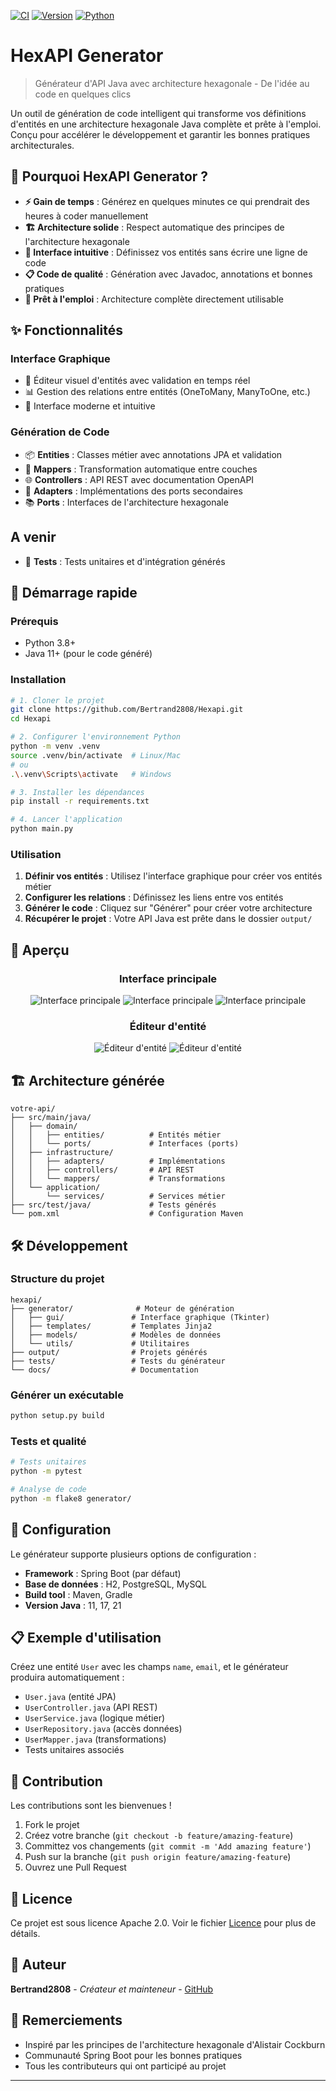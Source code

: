 [![CI](https://github.com/Bertrand2808/Hexapi/actions/workflows/python.yml/badge.svg)](https://github.com/Bertrand2808/Hexapi/actions/workflows/python.yml)
[![Version](https://img.shields.io/badge/version-0.0.1-blue.svg)](https://github.com/Bertrand2808/Hexapi)
[![Python](https://img.shields.io/badge/python-3.8%2B-blue)](https://www.python.org/downloads/)

# HexAPI Generator

> Générateur d'API Java avec architecture hexagonale - De l'idée au code en quelques clics

Un outil de génération de code intelligent qui transforme vos définitions d'entités en une architecture hexagonale Java complète et prête à l'emploi. Conçu pour accélérer le développement et garantir les bonnes pratiques architecturales.

## 🌟 Pourquoi HexAPI Generator ?

- **⚡ Gain de temps** : Générez en quelques minutes ce qui prendrait des heures à coder manuellement
- **🏗️ Architecture solide** : Respect automatique des principes de l'architecture hexagonale
- **🎨 Interface intuitive** : Définissez vos entités sans écrire une ligne de code
- **📋 Code de qualité** : Génération avec Javadoc, annotations et bonnes pratiques
- **🔧 Prêt à l'emploi** : Architecture complète directement utilisable

## ✨ Fonctionnalités

### Interface Graphique

- 🎯 Éditeur visuel d'entités avec validation en temps réel
- 📊 Gestion des relations entre entités (OneToMany, ManyToOne, etc.)
- 🎨 Interface moderne et intuitive

### Génération de Code

- 📦 **Entities** : Classes métier avec annotations JPA et validation
- 🔄 **Mappers** : Transformation automatique entre couches
- 🌐 **Controllers** : API REST avec documentation OpenAPI
- 🔌 **Adapters** : Implémentations des ports secondaires
- 📚 **Ports** : Interfaces de l'architecture hexagonale

## A venir

- 🧪 **Tests** : Tests unitaires et d'intégration générés

## 🚀 Démarrage rapide

### Prérequis

- Python 3.8+
- Java 11+ (pour le code généré)

### Installation

```bash
# 1. Cloner le projet
git clone https://github.com/Bertrand2808/Hexapi.git
cd Hexapi

# 2. Configurer l'environnement Python
python -m venv .venv
source .venv/bin/activate  # Linux/Mac
# ou
.\.venv\Scripts\activate   # Windows

# 3. Installer les dépendances
pip install -r requirements.txt

# 4. Lancer l'application
python main.py
```

### Utilisation

1. **Définir vos entités** : Utilisez l'interface graphique pour créer vos entités métier
2. **Configurer les relations** : Définissez les liens entre vos entités
3. **Générer le code** : Cliquez sur "Générer" pour créer votre architecture
4. **Récupérer le projet** : Votre API Java est prête dans le dossier `output/`

## 📸 Aperçu

<div align="center">

### Interface principale

![Interface principale](doc/img/img0.png)
![Interface principale](doc/img/img1.png)
![Interface principale](doc/img/img2.png)

### Éditeur d'entité

![Éditeur d'entité](doc/img/img3.png)
![Éditeur d'entité](doc/img/img4.png)

</div>

## 🏗️ Architecture générée

```
votre-api/
├── src/main/java/
│   ├── domain/
│   │   ├── entities/          # Entités métier
│   │   └── ports/             # Interfaces (ports)
│   ├── infrastructure/
│   │   ├── adapters/          # Implémentations
│   │   ├── controllers/       # API REST
│   │   └── mappers/           # Transformations
│   └── application/
│       └── services/          # Services métier
├── src/test/java/             # Tests générés
└── pom.xml                    # Configuration Maven
```

## 🛠️ Développement

### Structure du projet

```
hexapi/
├── generator/              # Moteur de génération
│   ├── gui/               # Interface graphique (Tkinter)
│   ├── templates/         # Templates Jinja2
│   ├── models/            # Modèles de données
│   └── utils/             # Utilitaires
├── output/                # Projets générés
├── tests/                 # Tests du générateur
└── docs/                  # Documentation
```

### Générer un exécutable

```bash
python setup.py build
```

### Tests et qualité

```bash
# Tests unitaires
python -m pytest

# Analyse de code
python -m flake8 generator/
```

## 🔧 Configuration

Le générateur supporte plusieurs options de configuration :

- **Framework** : Spring Boot (par défaut)
- **Base de données** : H2, PostgreSQL, MySQL
- **Build tool** : Maven, Gradle
- **Version Java** : 11, 17, 21

## 📋 Exemple d'utilisation

Créez une entité `User` avec les champs `name`, `email`, et le générateur produira automatiquement :

- `User.java` (entité JPA)
- `UserController.java` (API REST)
- `UserService.java` (logique métier)
- `UserRepository.java` (accès données)
- `UserMapper.java` (transformations)
- Tests unitaires associés

## 🤝 Contribution

Les contributions sont les bienvenues !

1. Fork le projet
2. Créez votre branche (`git checkout -b feature/amazing-feature`)
3. Committez vos changements (`git commit -m 'Add amazing feature'`)
4. Push sur la branche (`git push origin feature/amazing-feature`)
5. Ouvrez une Pull Request

## 📄 Licence

Ce projet est sous licence Apache 2.0. Voir le fichier [Licence](Licence.md) pour plus de détails.

## 👥 Auteur

**Bertrand2808** - _Créateur et mainteneur_ - [GitHub](https://github.com/Bertrand2808)

## 🙏 Remerciements

- Inspiré par les principes de l'architecture hexagonale d'Alistair Cockburn
- Communauté Spring Boot pour les bonnes pratiques
- Tous les contributeurs qui ont participé au projet

---

